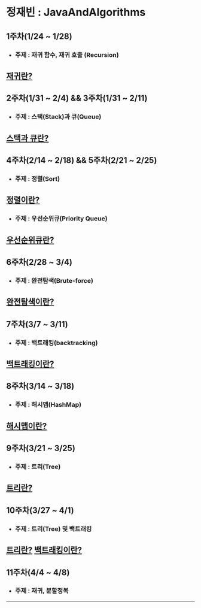 # 정재빈 : JavaAndAlgorithms

## 1주차(1/24 ~ 1/28)

- ### 주제 : 재귀 함수, 재귀 호출 (Recursion)

[재귀란?](/jaebin/src/weeks_1/재귀.md)
---

## 2주차(1/31 ~ 2/4) && 3주차(1/31 ~ 2/11)

- ### 주제 : 스택(Stack)과 큐(Queue)

[스택과 큐란?](/jaebin/src/weeks_2/큐_스택.md)
---

## 4주차(2/14 ~ 2/18) && 5주차(2/21 ~ 2/25)

- ### 주제 : 정렬(Sort)

[정렬이란?](/jaebin/src/weeks_4/정렬.md)
---

- ### 주제 : 우선순위큐(Priority Queue)

[우선순위큐란?](/jaebin/src/weeks_4/우선순위큐.md)
---

## 6주차(2/28 ~ 3/4)

- ### 주제 : 완전탐색(Brute-force)

[완전탐색이란?](/jaebin/src/weeks_6/완전탐색.md)
---

## 7주차(3/7 ~ 3/11)

- ### 주제 : 백트래킹(backtracking)

[백트래킹이란?](/jaebin/src/weeks_7/백트래킹.md)
---

## 8주차(3/14 ~ 3/18)

- ### 주제 : 해시맵(HashMap)

[해시맵이란?](/jaebin/src/weeks_8/해시맵.md)
---

## 9주차(3/21 ~ 3/25)

- ### 주제 : 트리(Tree)

[트리란?](/jaebin/src/weeks_9/트리.md)
---

## 10주차(3/27 ~ 4/1)

- ### 주제 : 트리(Tree) 및 백트래킹

[트리란?](/jaebin/src/weeks_9/트리.md)
[백트래킹이란?](/jaebin/src/weeks_7/백트래킹.md)
---

## 11주차(4/4 ~ 4/8)

- ### 주제 : 재귀, 분할정복


---